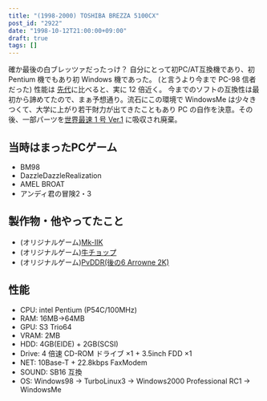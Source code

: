```yaml
---
title: "(1998-2000) TOSHIBA BREZZA 5100CX"
post_id: "2922"
date: "1998-10-12T21:00:00+09:00"
draft: true
tags: []
---
```



確か最後の白ブレッツァだったっけ？ 自分にとって初PC/AT互換機であり、初 Pentium 機でもあり初 Windows 機であった。 (と言うより今まで PC-98 信者だった) 性能は [先代](/pc-9821)に比べると、実に 12 倍近く。  今までのソフトの互換性は最初から諦めてたので、まぁ予想通り。流石にこの環境で WindowsMe は少々きつくて、大学に上がり若干財力が出てきたこともあり PC の自作を決意。その後、一部パーツを[世界最速 1 号 Ver.1](/Homebuilt-1) に吸収され廃棄。
## 当時はまったPCゲーム


  * BM98
  * DazzleDazzleRealization
  * AMEL BROAT
  * アンディ君の冒険2・3
## 製作物・他やってたこと

  * (オリジナルゲーム)[Mk-IIK](/mk-iik)
  * (オリジナルゲーム)[牛チョップ](/choppin)
  * (オリジナルゲーム)[PvDDR(後の6 Arrowne 2K)](/solo2k)
## 性能

  * CPU: intel Pentium (P54C/100MHz)
  * RAM: 16MB→64MB
  * GPU: S3 Trio64
  * VRAM: 2MB
  * HDD: 4GB(EIDE) + 2GB(SCSI)
  * Drive: 4 倍速 CD-ROM ドライブ ×1 + 3.5inch FDD ×1
  * NET: 10Base-T + 22.8kbps FaxModem
  * SOUND: SB16 互換
  * OS: Windows98 → TurboLinux3 → Windows2000 Professional RC1 → WindowsMe
